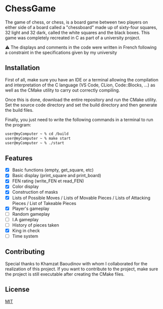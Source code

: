 # ChessGame

The game of chess, or chess, is a board game between two players on either side of a board called a "chessboard" made up of sixty-four squares, 32 light and 32 dark, called the white squares and the black boxes. This game was completely recreated in C as part of a university project.

⚠️ The displays and comments in the code were written in French following a constraint in the specifications given by my university

## Installation
First of all, make sure you have an IDE or a terminal allowing the compilation and interpretation of the C language (VS Code, CLion, Code::Blocks, ...) as well as the CMake utility to carry out correctly compiling.

Once this is done, download the entire repository and run the CMake utility. Set the source code directory and set the build directory and then generate the build files.

Finally, you just need to write the following commands in a terminal to run the program:

```bash
user@myComputer ~ % cd /build
user@myComputer ~ % make start
user@myComputer ~ % ./start
```

## Features

- [x] Basic functions (empty, get_square, etc)
- [x] Basic display (print_square and print_board)
- [x] FEN rating (write_FEN et read_FEN)
- [x] Color display
- [x] Construction of masks
- [x] Lists of Possible Moves / Lists of Movable Pieces / Lists of Attacking Pieces / List of Takeable Pieces
- [x] Player's gameplay
- [ ] Random gameplay
- [ ] I.A gameplay
- [ ] History of pieces taken
- [x] King in check
- [ ] Time system

## Contributing

Special thanks to Khamzat Baoudinov with whom I collaborated for the realization of this project.
If you want to contribute to the project, make sure the project is still executable after creating the CMake files.

## License

[MIT](https://choosealicense.com/licenses/mit/)

